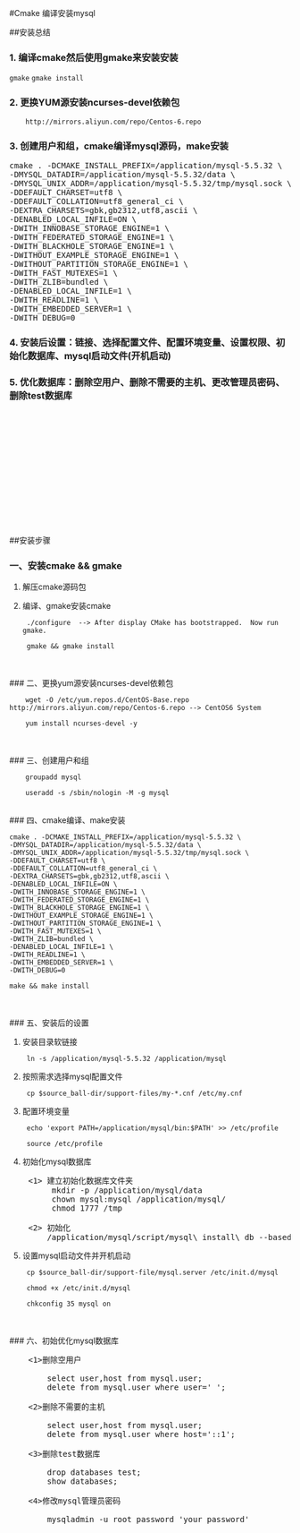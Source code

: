 #Cmake 编译安装mysql


##安装总结

### 1. 编译cmake然后使用gmake来安装安装
`gmake`
`gmake install`
### 2. 更换YUM源安装ncurses-devel依赖包
		http://mirrors.aliyun.com/repo/Centos-6.repo
### 3. 创建用户和组，cmake编译mysql源码，make安装
<pre>
cmake . -DCMAKE_INSTALL_PREFIX=/application/mysql-5.5.32 \
-DMYSQL_DATADIR=/application/mysql-5.5.32/data \
-DMYSQL_UNIX_ADDR=/application/mysql-5.5.32/tmp/mysql.sock \
-DDEFAULT_CHARSET=utf8 \
-DDEFAULT_COLLATION=utf8_general_ci \
-DEXTRA_CHARSETS=gbk,gb2312,utf8,ascii \
-DENABLED_LOCAL_INFILE=ON \
-DWITH_INNOBASE_STORAGE_ENGINE=1 \
-DWITH_FEDERATED_STORAGE_ENGINE=1 \
-DWITH_BLACKHOLE_STORAGE_ENGINE=1 \
-DWITHOUT_EXAMPLE_STORAGE_ENGINE=1 \
-DWITHOUT_PARTITION_STORAGE_ENGINE=1 \
-DWITH_FAST_MUTEXES=1 \
-DWITH_ZLIB=bundled \
-DENABLED_LOCAL_INFILE=1 \
-DWITH_READLINE=1 \
-DWITH_EMBEDDED_SERVER=1 \
-DWITH_DEBUG=0
</pre>

### 4. 安装后设置：链接、选择配置文件、配置环境变量、设置权限、初始化数据库、mysql启动文件(开机启动) 
### 5. 优化数据库：删除空用户、删除不需要的主机、更改管理员密码、删除test数据库 
</br>
</br>
</br>
</br>
</br>
</br>
</br>
</br>
</br>
</br>
</br>
</br>
</br>
##安装步骤

### 一、安装cmake && gmake

1. 解压cmake源码包

2. 编译、gmake安装cmake

		./configure  --> After display CMake has bootstrapped.  Now run gmake.

		gmake && gmake install
	
</br>
</br>
### 二、更换yum源安装ncurses-devel依赖包

		wget -O /etc/yum.repos.d/CentOS-Base.repo http://mirrors.aliyun.com/repo/Centos-6.repo --> CentOS6 System
		
		yum install ncurses-devel -y
</br>
</br>
### 三、创建用户和组

		groupadd mysql
		
		useradd -s /sbin/nologin -M -g mysql
</br>
### 四、cmake编译、make安装
</br>



  
	cmake . -DCMAKE_INSTALL_PREFIX=/application/mysql-5.5.32 \
	-DMYSQL_DATADIR=/application/mysql-5.5.32/data \
	-DMYSQL_UNIX_ADDR=/application/mysql-5.5.32/tmp/mysql.sock \
	-DDEFAULT_CHARSET=utf8 \
	-DDEFAULT_COLLATION=utf8_general_ci \
	-DEXTRA_CHARSETS=gbk,gb2312,utf8,ascii \
	-DENABLED_LOCAL_INFILE=ON \
	-DWITH_INNOBASE_STORAGE_ENGINE=1 \
	-DWITH_FEDERATED_STORAGE_ENGINE=1 \
	-DWITH_BLACKHOLE_STORAGE_ENGINE=1 \
	-DWITHOUT_EXAMPLE_STORAGE_ENGINE=1 \
	-DWITHOUT_PARTITION_STORAGE_ENGINE=1 \
	-DWITH_FAST_MUTEXES=1 \
	-DWITH_ZLIB=bundled \
	-DENABLED_LOCAL_INFILE=1 \
	-DWITH_READLINE=1 \
	-DWITH_EMBEDDED_SERVER=1 \
	-DWITH_DEBUG=0
``make && make install``
 	
 	
 	
 		
</br>
</br> 
### 五、安装后的设置


1. 安装目录软链接

		ln -s /application/mysql-5.5.32 /application/mysql
2. 按照需求选择mysql配置文件
	
		cp $source_ball-dir/support-files/my-*.cnf /etc/my.cnf

3. 配置环境变量

		echo 'export PATH=/application/mysql/bin:$PATH' >> /etc/profile
		
		source /etc/profile
		
4. 初始化mysql数据库
<pre>
	<1> 建立初始化数据库文件夹
		 mkdir -p /application/mysql/data
		 chown mysql:mysql /application/mysql/
		 chmod 1777 /tmp
		 
	<2> 初始化
		/application/mysql/script/mysql\_install\_db --basedir=/application/mysql --datadir=/application/mysql/data --user=mysql
</pre>
5. 设置mysql启动文件并开机启动

		cp $source_ball-dir/support-file/mysql.server /etc/init.d/mysql
		
		chmod +x /etc/init.d/mysql
		
		chkconfig 35 mysql on

</br>
</br>
### 六、初始优化mysql数据库
</br>

<pre>
	<1>删除空用户
	
		select user,host from mysql.user;
		delete from mysql.user where user=' ';	
	
	<2>删除不需要的主机
	
		select user,host from mysql.user;
		delete from mysql.user where host='::1';
		
	<3>删除test数据库
	
		drop databases test;
		show databases;
		
	<4>修改mysql管理员密码
	
		mysqladmin -u root password 'your password'
 </pre>
 </br>
 </br>